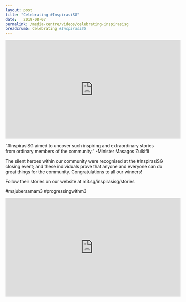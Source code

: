 ```yaml
---
layout: post
title: "Celebrating #InspirasiSG"
date:   2019-08-07
permalink: /media-centre/videos/celebrating-inspirasisg
breadcrumb: Celebrating #InspirasiSG
---
```


<iframe width="560" height="315" src="https://www.youtube.com/embed/DX-ZSPZsRKk" frameborder="0" allow="accelerometer; autoplay; encrypted-media; gyroscope; picture-in-picture" allowfullscreen></iframe>

“#InspirasiSG aimed to uncover such inspiring and extraordinary stories from ordinary members of the community.” -Minister Masagos Zulkifli

The silent heroes within our community were recognised at the #InspirasiSG closing event; and these individuals prove that anyone and everyone can do great things for the community. Congratulations to all our winners!

Follow their stories on our website at m3.sg/inspirasisg/stories

#majubersamam3 #progressingwithm3

<div class="bp-youtube">
<iframe width="560" height="315" src="https://www.youtube.com/embed/jhzTSPjSTAU" frameborder="0" allow="accelerometer; autoplay; encrypted-media; gyroscope; picture-in-picture" allowfullscreen></iframe>
</div>
